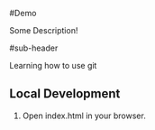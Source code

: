#Demo

Some Description!

#sub-header

Learning how to use git

## Local Development

1. Open index.html in your browser.
